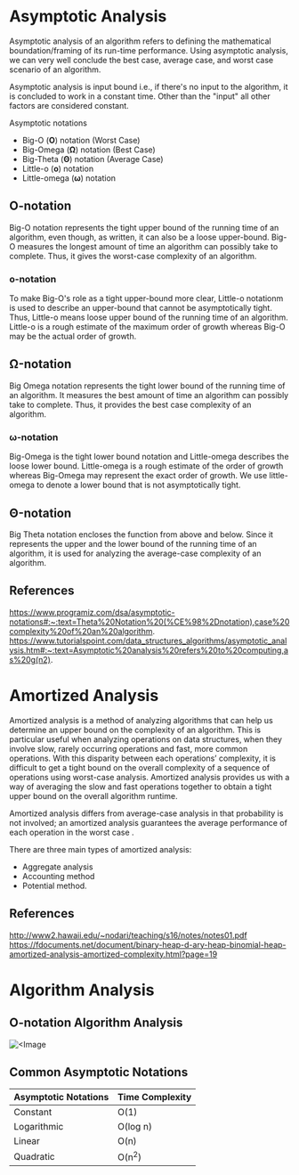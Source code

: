 # Asymptotic Analysis
Asymptotic analysis of an algorithm refers to defining the mathematical boundation/framing of its run-time performance. Using asymptotic analysis, we can very well conclude the best case, average case, and worst case scenario of an algorithm.

Asymptotic analysis is input bound i.e., if there's no input to the algorithm, it is concluded to work in a constant time. Other than the "input" all other factors are considered constant.

Asymptotic notations
- Big-O (**O**)  notation (Worst Case)
- Big-Omega (**Ω**) notation (Best Case)
- Big-Theta (**Θ**) notation (Average Case)
- Little-o (**o**) notation
- Little-omega (**ω**) notation

## O-notation
Big-O notation represents the tight upper bound of the running time of an algorithm, even though, as written, it can also be a loose upper-bound. Big-O measures the longest amount of time an algorithm can possibly take to complete. Thus, it gives the worst-case complexity of an algorithm.
### o-notation
To make Big-O's role as a tight upper-bound more clear, Little-o notationm is used to describe an upper-bound that cannot be asymptotically tight. Thus, Little-o means loose upper bound of the running time of an algorithm. Little-o is a rough estimate of the maximum order of growth whereas Big-Ο may be the actual order of growth. 
## Ω-notation
Big Omega notation represents the tight lower bound of the running time of an algorithm. It measures the best amount of time an algorithm can possibly take to complete. Thus, it provides the best case complexity of an algorithm.
### ω-notation
Big-Omega is the tight lower bound notation and Little-omega describes the loose lower bound. Little-omega is a rough estimate of the order of growth whereas Big-Omega may represent the exact order of growth. We use little-omega to denote a lower bound that is not asymptotically tight.
## Θ-notation
Big Theta notation encloses the function from above and below. Since it represents the upper and the lower bound of the running time of an algorithm, it is used for analyzing the average-case complexity of an algorithm.

## References
https://www.programiz.com/dsa/asymptotic-notations#:~:text=Theta%20Notation%20(%CE%98%2Dnotation),case%20complexity%20of%20an%20algorithm.
https://www.tutorialspoint.com/data_structures_algorithms/asymptotic_analysis.htm#:~:text=Asymptotic%20analysis%20refers%20to%20computing,as%20g(n2).

# Amortized Analysis
Amortized analysis is a method of analyzing algorithms that can help us determine an upper bound on the complexity of an algorithm. This is particular useful when analyzing operations on data structures, when they involve slow, rarely occurring operations and fast, more common operations. With this disparity between each operations’ complexity, it is difficult to get a tight bound on the overall complexity of a sequence of operations using worst-case analysis. Amortized analysis provides us with a way of averaging the slow and fast operations together to obtain a tight upper bound on the overall algorithm runtime.

Amortized analysis differs from average-case analysis in that probability is not involved; an amortized analysis guarantees the average performance of each operation in the worst case . 

There are three main types of amortized analysis: 
- Aggregate analysis
- Accounting method
- Potential method.
## References
http://www2.hawaii.edu/~nodari/teaching/s16/notes/notes01.pdf
https://fdocuments.net/document/binary-heap-d-ary-heap-binomial-heap-amortized-analysis-amortized-complexity.html?page=19

# Algorithm Analysis
## O-notation Algorithm Analysis
![<Image](/../main/Resources/Big-o%20Notation%20Algorithm%20Analysis.png)
## Common Asymptotic Notations
|  Asymptotic Notations | Time Complexity |
| ---- | ---- |
| Constant | O(1) |
| Logarithmic | O(log n) |
| Linear | O(n) |
| Quadratic | O(n<sup>2</sup>) |
